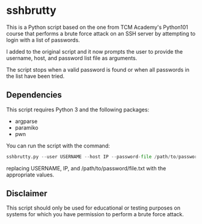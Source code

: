 # sshbrutty
This is a Python script based on the one from TCM Academy's Python101 course that performs a brute force attack on an SSH server by attempting to login with a list of passwords.

I added to the original script and it now prompts the user to provide the username, host, and password list file as arguments. 

The script stops when a valid password is found or when all passwords in the list have been tried.

## Dependencies
This script requires Python 3 and the following packages:

- argparse
- paramiko
- pwn


You can run the script with the command: 

```python
sshbrutty.py --user USERNAME --host IP --password-file /path/to/password/file.txt 
```

replacing USERNAME, IP, and /path/to/password/file.txt with the appropriate values.

## Disclaimer
This script should only be used for educational or testing purposes on systems for which you have permission to perform a brute force attack.
